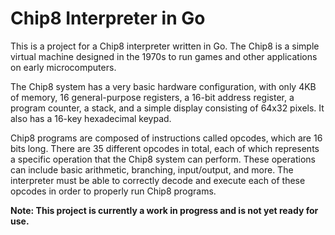 # Chip8 Interpreter in Go

This is a project for a Chip8 interpreter written in Go. The Chip8 is a simple virtual machine designed in the 1970s to run games and other applications on early microcomputers.

The Chip8 system has a very basic hardware configuration, with only 4KB of memory, 16 general-purpose registers, a 16-bit address register, a program counter, a stack, and a simple display consisting of 64x32 pixels. It also has a 16-key hexadecimal keypad.

Chip8 programs are composed of instructions called opcodes, which are 16 bits long. There are 35 different opcodes in total, each of which represents a specific operation that the Chip8 system can perform. These operations can include basic arithmetic, branching, input/output, and more. The interpreter must be able to correctly decode and execute each of these opcodes in order to properly run Chip8 programs.

**Note: This project is currently a work in progress and is not yet ready for use.**



